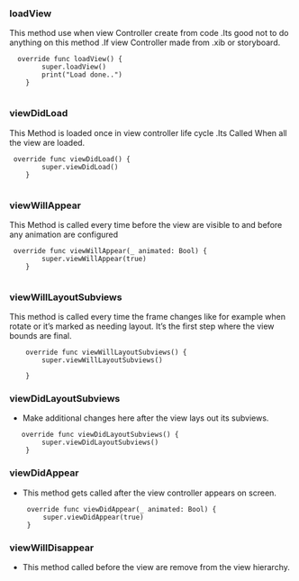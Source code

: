### loadView
This method use when view Controller create from code .Its good not to do anything on this method .If view Controller made from .xib or storyboard.

```
  override func loadView() {
        super.loadView()
        print("Load done..")
    }
    
```
### viewDidLoad
This Method is loaded once in view controller life cycle .Its Called When all the view are loaded. 

```
 override func viewDidLoad() {
        super.viewDidLoad()
    }
    
```
### viewWillAppear
This Method is called every time before the view are visible to and before any animation are configured
```
 override func viewWillAppear(_ animated: Bool) {
        super.viewWillAppear(true)
    }
    
```
### viewWillLayoutSubviews
This method is called every time the frame changes like for example when rotate or it’s marked as needing layout. It’s the first step where the view bounds are final.

```
    override func viewWillLayoutSubviews() {
        super.viewWillLayoutSubviews()
        
    }
```
### viewDidLayoutSubviews
- Make additional changes here after the view lays out its subviews.
```
   override func viewDidLayoutSubviews() {
        super.viewDidLayoutSubviews()
    }
```
### viewDidAppear
- This method gets called after the view controller appears on screen.
   ```
    override func viewDidAppear(_ animated: Bool) {
        super.viewDidAppear(true)
    }
  ```
### viewWillDisappear
- This method called before the view are remove from the view hierarchy. 
